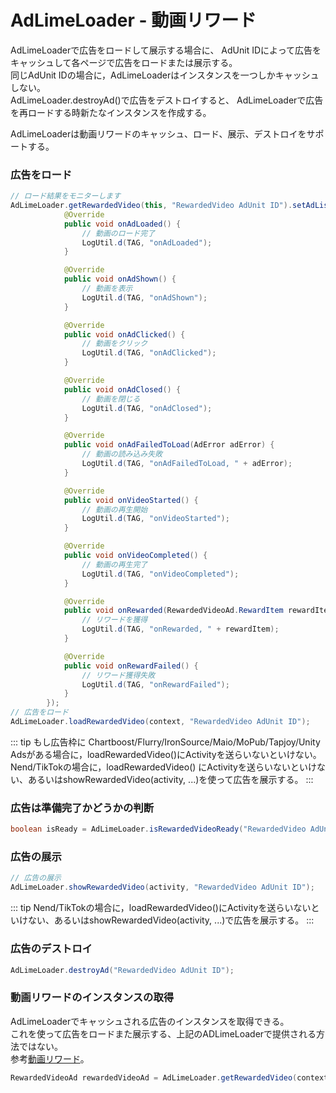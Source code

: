 # AdLimeLoader - 動画リワード
AdLimeLoaderで広告をロードして展示する場合に、 AdUnit IDによって広告をキャッシュして各ページで広告をロードまたは展示する。<br>
同じAdUnit IDの場合に，AdLimeLoaderはインスタンスを一つしかキャッシュしない。<br>
AdLimeLoader.destroyAd()で広告をデストロイすると、  AdLimeLoaderで広告を再ロードする時新たなインスタンスを作成する。

AdLimeLoaderは動画リワードのキャッシュ、ロード、展示、デストロイをサポートする。

### 広告をロード
```java
// ロード結果をモニターします
AdLimeLoader.getRewardedVideo(this, "RewardedVideo AdUnit ID").setAdListener(new SimpleRewardedVideoAdListener() {
            @Override
            public void onAdLoaded() {
                // 動画のロード完了
                LogUtil.d(TAG, "onAdLoaded");
            }

            @Override
            public void onAdShown() {
                // 動画を表示
                LogUtil.d(TAG, "onAdShown");
            }

            @Override
            public void onAdClicked() {
                // 動画をクリック
                LogUtil.d(TAG, "onAdClicked");
            }

            @Override
            public void onAdClosed() {
                // 動画を閉じる
                LogUtil.d(TAG, "onAdClosed");
            }

            @Override
            public void onAdFailedToLoad(AdError adError) {
                // 動画の読み込み失敗
                LogUtil.d(TAG, "onAdFailedToLoad, " + adError);
            }

            @Override
            public void onVideoStarted() {
                // 動画の再生開始
                LogUtil.d(TAG, "onVideoStarted");
            }

            @Override
            public void onVideoCompleted() {
                // 動画の再生完了
                LogUtil.d(TAG, "onVideoCompleted");
            }

            @Override
            public void onRewarded(RewardedVideoAd.RewardItem rewardItem) {
                // リワードを獲得
                LogUtil.d(TAG, "onRewarded, " + rewardItem);
            }

            @Override
            public void onRewardFailed() {
                // リワード獲得失敗
                LogUtil.d(TAG, "onRewardFailed");
            }
        });
// 広告をロード
AdLimeLoader.loadRewardedVideo(context, "RewardedVideo AdUnit ID");
```

::: tip
もし広告枠に Chartboost/Flurry/IronSource/Maio/MoPub/Tapjoy/Unity Adsがある場合に，loadRewardedVideo()にActivityを送らいないといけない。<br>
Nend/TikTokの場合に，loadRewardedVideo() にActivityを送らいないといけない、あるいはshowRewardedVideo(activity, ...)を使って広告を展示する。
:::

### 広告は準備完了かどうかの判断
```java
boolean isReady = AdLimeLoader.isRewardedVideoReady("RewardedVideo AdUnit ID");
```

### 広告の展示
```java
// 広告の展示
AdLimeLoader.showRewardedVideo(activity, "RewardedVideo AdUnit ID");
```

::: tip
 Nend/TikTokの場合に，loadRewardedVideo()にActivityを送らいないといけない、あるいはshowRewardedVideo(activity, ...)で広告を展示する。
:::

### 広告のデストロイ
```java
AdLimeLoader.destroyAd("RewardedVideo AdUnit ID");
```

### 動画リワードのインスタンスの取得
AdLimeLoaderでキャッシュされる広告のインスタンスを取得できる。<br>
これを使って広告をロードまた展示する、上記のADLimeLoaderで提供される方法ではない。<br>
参考[動画リワード](./rewarded.md)。
```java
RewardedVideoAd rewardedVideoAd = AdLimeLoader.getRewardedVideo(context, "RewardedVideo AdUnit ID");
```